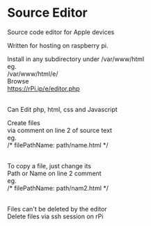 # Source Editor
Source code editor for Apple devices

Written for hosting on raspberry pi.

Install in any subdirectory under
/var/www/html<br>
eg.<br>
/var/www/html/e/<br>
Browse <br>
https://rPi.ip/e/editor.php<br><br>

Can Edit php, html, css and Javascript <br>

Create files <br>
via comment on line 2 of source text<br>
eg. <br>
/* filePathName: path/name.html */<br><br>

To copy a file, just change its<br>
Path or Name on line 2 comment<br>
eg.<br>
/* filePathName: path/nam2.html */<br><br>

Files can't be deleted by the editor<br>
Delete files via ssh session on rPi<br><br> 
